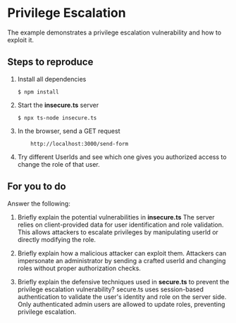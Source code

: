 # Privilege Escalation

The example demonstrates a privilege escalation vulnerability and how to exploit it.

## Steps to reproduce

1. Install all dependencies

    `$ npm install`

2. Start the **insecure.ts** server

    `$ npx ts-node insecure.ts`

3. In the browser, send a GET request

    ```
        http://localhost:3000/send-form
    ```

4. Try different UserIds and see which one gives you authorized access to change the role of that user.

## For you to do

Answer the following:

1. Briefly explain the potential vulnerabilities in **insecure.ts**
    The server relies on client-provided data for user identification and role validation. This allows attackers to escalate privileges by manipulating userId or directly modifying the role.

2. Briefly explain how a malicious attacker can exploit them.
    Attackers can impersonate an administrator by sending a crafted userId and changing roles without proper authorization checks.

3. Briefly explain the defensive techniques used in **secure.ts** to prevent the privilege escalation vulnerability?
    secure.ts uses session-based authentication to validate the user's identity and role on the server side. Only authenticated admin users are allowed to update roles, preventing privilege escalation.